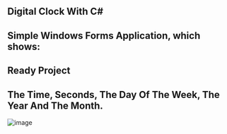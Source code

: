 ## Digital Clock With C#
## Simple Windows Forms Application, which shows: 
## Ready Project
## The Time, Seconds, The Day Of The Week, The Year And The Month.

![image](https://user-images.githubusercontent.com/109627707/194405044-9bea6bda-cb79-45ef-9564-57e7ccfb1d2e.png)


